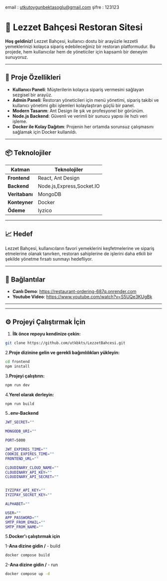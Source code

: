 email : utkutoygunbektasoglu@gmail.com
şifre : 123123

# 🎉 Lezzet Bahçesi Restoran Sitesi

**Hoş geldiniz!** Lezzet Bahçesi, kullanıcı dostu bir arayüzle lezzetli yemeklerinizi kolayca sipariş edebileceğiniz bir restoran platformudur. Bu projede, hem kullanıcılar hem de yöneticiler için kapsamlı bir deneyim sunuyoruz.

---

## 🚀 Proje Özellikleri

- **Kullanıcı Paneli**: Müşterilerin kolayca sipariş vermesini sağlayan sezgisel bir arayüz.
- **Admin Paneli**: Restoran yöneticileri için menü yönetimi, sipariş takibi ve kullanıcı yönetimi gibi işlemleri kolaylaştıran güçlü bir panel.
- **Modern Tasarım**: Ant Design ile şık ve profesyonel bir görünüm.
- **Node.js Backend**: Güvenli ve verimli bir sunucu yapısı ile hızlı veri işleme.
- **Docker ile Kolay Dağıtım**: Projenin her ortamda sorunsuz çalışmasını sağlamak için Docker kullanıldı.

---

## 📦 Teknolojiler

| Katman      | Teknolojiler                  |
|-------------|-------------------------------|
| **Frontend**  | React, Ant Design           |
| **Backend**   | Node.js,Express,Socket.IO   |
| **Veritabanı**| MongoDB                     |
| **Konteyner** | Docker                      |
| **Ödeme**     | Iyzico                      |

---

## 📈 Hedef

Lezzet Bahçesi, kullanıcıların favori yemeklerini keşfetmelerine ve sipariş etmelerine olanak tanırken, restoran sahiplerine de işlerini daha etkili bir şekilde yönetme fırsatı sunmayı hedefliyor.

---

## 🔗 Bağlantılar

- **Canlı Demo**: https://restaurant-ordering-687q.onrender.com
- **Youtube Video**: https://www.youtube.com/watch?v=S5UQe3KUgBk

---

---

## ⚙️ Projeyi Çalıştırmak İçin
1. **İlk önce repoyu kendinize çekin:**
```bash
git clone https://github.com/utkbkts/LezzetBahcesi.git
```
2.**Proje dizinine gelin ve gerekli bağımlılıkları yükleyin:**
 ```bash
cd frontend
npm install
```
3.**Projeyi çalıştırın:**
 ```bash
npm run dev
```
4.**Yerel olarak derleyin:**
```bash
npm run build
```
5.**.env-Backend**
```bash
JWT_SECRET=""

MONGODB_URI=""

PORT=5000

JWT_EXPIRES_TIME=""
COOKIE_EXPIRES_TIME=""
FRONTEND_URL=""

CLOUDINARY_CLOUD_NAME=""
CLOUDINARY_API_KEY=""
CLOUDINARY_API_SECRET=""


IYZIPAY_API_KEY=""
IYZIPAY_SECRET_KEY=""

ALPHABET=""

USER=""
APP_PASSWORD=""
SMTP_FROM_EMAIL=""
SMTP_FROM_NAME=""
```
5.**Docker'ı çalıştırmak için**

1-**Ana dizine gidin /** - build
```bash
docker compose build
```
2-**Ana dizine gidin /** - run
```bash
docker compose up -d
```
